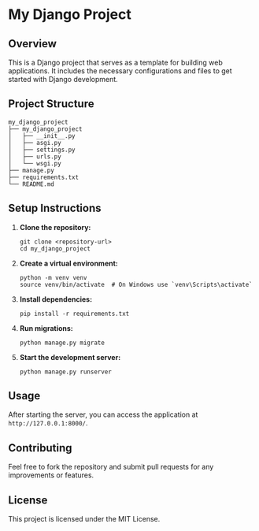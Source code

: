 # My Django Project

## Overview
This is a Django project that serves as a template for building web applications. It includes the necessary configurations and files to get started with Django development.

## Project Structure
```
my_django_project
├── my_django_project
│   ├── __init__.py
│   ├── asgi.py
│   ├── settings.py
│   ├── urls.py
│   └── wsgi.py
├── manage.py
├── requirements.txt
└── README.md
```

## Setup Instructions

1. **Clone the repository:**
   ```
   git clone <repository-url>
   cd my_django_project
   ```

2. **Create a virtual environment:**
   ```
   python -m venv venv
   source venv/bin/activate  # On Windows use `venv\Scripts\activate`
   ```

3. **Install dependencies:**
   ```
   pip install -r requirements.txt
   ```

4. **Run migrations:**
   ```
   python manage.py migrate
   ```

5. **Start the development server:**
   ```
   python manage.py runserver
   ```

## Usage
After starting the server, you can access the application at `http://127.0.0.1:8000/`.

## Contributing
Feel free to fork the repository and submit pull requests for any improvements or features.

## License
This project is licensed under the MIT License.